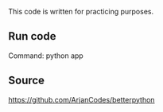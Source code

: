 This code is written for practicing purposes.

## Run code
Command: python app

## Source
https://github.com/ArjanCodes/betterpython